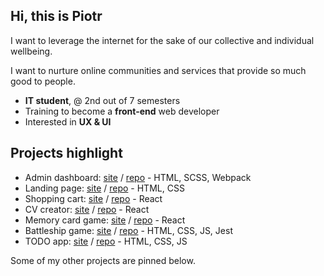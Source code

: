 ## Hi, this is Piotr 

I want to leverage the internet for the sake of our collective and individual wellbeing. 

I want to nurture online communities and services that provide so much good to people.  

- **IT student**, @ 2nd out of 7 semesters 
- Training to become a **front-end** web developer
- Interested in **UX & UI** 

## Projects highlight 

- Admin dashboard: [site](https://piotrnajda3000.github.io/admin-dashboard) / [repo](https://github.com/piotrnajda3000/landing-page) - HTML, SCSS, Webpack
- Landing page: [site](https://piotrnajda3000.github.io/landing-page)  /  [repo](https://github.com/piotrnajda3000/landing-page) - HTML, CSS 
- Shopping cart: [site](https://piotrnajda3000.github.io/shopping-cart/)  /  [repo](https://github.com/piotrnajda3000/shopping-cart) - React 
- CV creator: [site](https://piotrnajda3000.github.io/cvCreator/)  /  [repo](https://github.com/piotrnajda3000/cvCreator) - React
- Memory card game: [site](https://piotrnajda3000.github.io/memory-card)  /  [repo](https://github.com/piotrnajda3000/memory-card) - React
- Battleship game: [site](https://piotrnajda3000.github.io/battleship/) / [repo](https://github.com/piotrnajda3000/battleship) - HTML, CSS, JS, Jest 
- TODO app: [site](https://piotrnajda3000.github.io/todo-app/) / [repo](https://github.com/piotrnajda3000/battleship) - HTML, CSS, JS 
    
Some of my other projects are pinned below. 
